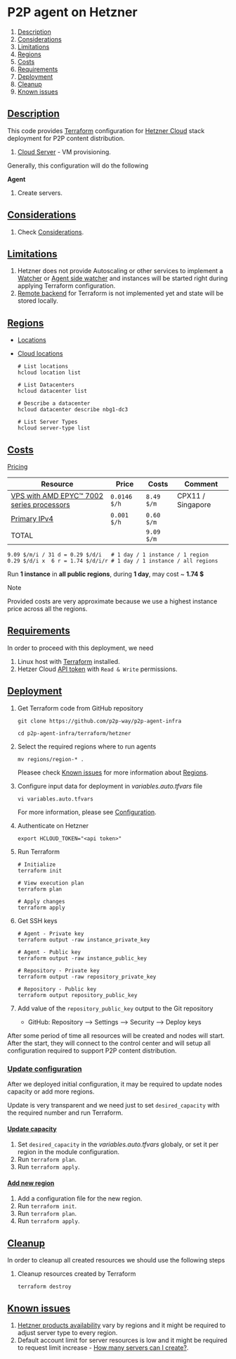 # P2P agent on Hetzner

 1. [Description](#description)
 2. [Considerations](#considerations)
 3. [Limitations](#limitations)
 4. [Regions](#regions)
 5. [Costs](#costs)
 6. [Requirements](#requirements)
 7. [Deployment](#deployment)
 8. [Cleanup](#cleanup)
 9. [Known issues](#known-issues)


## [Description](#p2p-agents-on-hetzner)

 This code provides [Terraform](../readme.md) configuration for [Hetzner Cloud](https://www.hetzner.com/cloud/) stack deployment for P2P content distribution.
 1. [Cloud Server](https://www.hetzner.com/cloud/) - VM provisioning.

 Generally, this configuration will do the following

**Agent**
 1. Create servers.


## [Considerations](#p2p-agents-on-hetzner)

 1. Check [Considerations](../readme.md#considerations).


## [Limitations](#p2p-agents-on-hetzner)

 1. Hetzner does not provide Autoscaling or other services to implement a [Watcher](../../architecture.md#watcher) or [Agent side watcher](../../architecture.md#agent-side-watcher) and instances will be started right during applying Terraform configuration.
 2. [Remote backend](https://developer.hashicorp.com/terraform/language/settings/backends/remote) for Terraform is not implemented yet and state will be stored locally.


## [Regions](#p2p-agents-on-hetzner)

 - [Locations](https://docs.hetzner.com/cloud/general/locations/)
 - [Cloud locations](https://www.hetzner.com/cloud#locations)

   ```shell
   # List locations
   hcloud location list

   # List Datacenters
   hcloud datacenter list

   # Describe a datacenter
   hcloud datacenter describe nbg1-dc3

   # List Server Types
   hcloud server-type list
   ```

## [Costs](#p2p-agents-on-hetzner)

 [Pricing](https://www.hetzner.com/cloud#pricing)

 | Resource                                                                           | Price        | Costs      | Comment           |
 | ---------------------------------------------------------------------------------- | ------------ | ---------- | ----------------- |
 | [VPS with AMD EPYC™ 7002 series processors](https://www.hetzner.com/cloud#pricing) | `0.0146 $/h` | `8.49 $/m` | CPX11 / Singapore |
 | [Primary IPv4](https://www.hetzner.com/cloud#pricing)                              | `0.001 $/h`  | `0.60 $/m` |                   |
 | TOTAL                                                                              |              | `9.09 $/m` |                   |

```
9.09 $/m/i / 31 d = 0.29 $/d/i   # 1 day / 1 instance / 1 region
0.29 $/d/i x  6 r = 1.74 $/d/i/r # 1 day / 1 instance / all regions
```

 Run **1 instance** in **all public regions**, during **1 day**, may cost ~ **1.74 $**

 > [!NOTE]
 > Provided costs are very approximate because we use a highest instance price across all the regions.


## [Requirements](#p2p-agents-on-hetzner)

 In order to proceed with this deployment, we need
 1. Linux host with [Terraform](https://developer.hashicorp.com/terraform/install) installed.
 2. Hetzer Cloud [API token](https://docs.hetzner.com/cloud/api/getting-started/generating-api-token/) with `Read & Write` permissions.


## [Deployment](#p2p-agents-on-hetzner)

 1. Get Terraform code from GitHub repository
    ```shell
    git clone https://github.com/p2p-way/p2p-agent-infra

    cd p2p-agent-infra/terraform/hetzner
    ```

 2. Select the required regions where to run agents
    ```shell
    mv regions/region-* .
    ```
    Pleasee check [Known issues](#known-issues) for more information about [Regions](#regions).

 3. Configure input data for deployment in *variables.auto.tfvars* file
    ```shell
    vi variables.auto.tfvars
    ```
    For more information, please see [Configuration](../readme.md#configuration).

 4. Authenticate on Hetzner
    ```shell
    export HCLOUD_TOKEN="<api token>"
    ```

 5. Run Terraform
    ```shell
    # Initialize
    terraform init

    # View execution plan
    terraform plan

    # Apply changes
    terraform apply
    ```

 6. Get SSH keys
    ```shell
    # Agent - Private key
    terraform output -raw instance_private_key

    # Agent - Public key
    terraform output -raw instance_public_key

    # Repository - Private key
    terraform output -raw repository_private_key

    # Repository - Public key
    terraform output repository_public_key
    ```

 7. Add value of the `repository_public_key` output to the Git repository
    - GitHub: Repository --> Settings --> Security --> Deploy keys

 After some period of time all resources will be created and nodes will start. After the start, they will connect to the control center and will setup all configuration required to support P2P content distribution.


### [Update configuration](#p2p-agents-on-hetzner)

 After we deployed initial configuration, it may be required to update nodes capacity or add more regions.

 Update is very transparent and we need just to set `desired_capacity` with the required number and run Terraform.


#### [Update capacity](#p2p-agents-on-hetzner)

 1. Set `desired_capacity` in the *variables.auto.tfvars* globaly, or set it per region in the module configuration.
 2. Run `terraform plan`.
 3. Run `terraform apply`.


#### [Add new region](#p2p-agents-on-hetzner)

 1. Add a configuration file for the new region.
 2. Run `terraform init`.
 3. Run `terraform plan`.
 4. Run `terraform apply`.


## [Cleanup](#p2p-agents-on-hetzner)

 In order to cleanup all created resources we should use the following steps
 1. Cleanup resources created by Terraform
    ```shell
    terraform destroy
    ```


## [Known issues](#p2p-agents-on-hetzner)

 1. [Hetzner products availability](https://docs.hetzner.com/cloud/general/locations/#which-cloud-products-are-available) vary by regions and it might be required to adjust server type to every region.
 2. Default account limit for server resources is low and it might be required to request limit increase - [How many servers can I create?](https://docs.hetzner.com/cloud/servers/faq/#how-many-servers-can-i-create).
